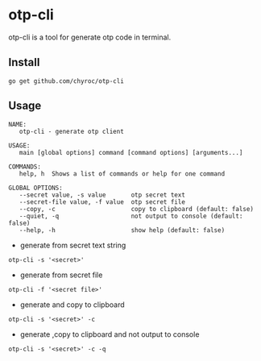# otp-cli

otp-cli is a tool for generate otp code in terminal.

## Install

```shell
go get github.com/chyroc/otp-cli
```

## Usage

```text
NAME:
   otp-cli - generate otp client

USAGE:
   main [global options] command [command options] [arguments...]

COMMANDS:
   help, h  Shows a list of commands or help for one command

GLOBAL OPTIONS:
   --secret value, -s value       otp secret text
   --secret-file value, -f value  otp secret file
   --copy, -c                     copy to clipboard (default: false)
   --quiet, -q                    not output to console (default: false)
   --help, -h                     show help (default: false)
```

- generate from secret text string

```shell
otp-cli -s '<secret>'
```

- generate from secret file

```shell
otp-cli -f '<secret file>'
```

- generate and copy to clipboard

```shell
otp-cli -s '<secret>' -c
```

- generate ,copy to clipboard and not output to console

```shell
otp-cli -s '<secret>' -c -q
```